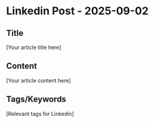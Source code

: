 # Linkedin Post - 2025-09-02

## Title
[Your article title here]

## Content
[Your article content here]

## Tags/Keywords
[Relevant tags for Linkedin]

